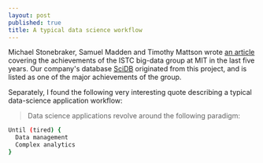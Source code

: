 ```yaml
---
layout: post
published: true
title: A typical data science workflow
---
```


Michael Stonebraker, Samuel Madden and Timothy Mattson wrote [an article](http://istc-bigdata.org/index.php/the-big-data-istc-a-retrospection-by-michael-stonebraker-samuel-madden-and-timothy-mattson/) covering the achievements of the ISTC big-data group at MIT in the last five years. Our company's database [SciDB](http://paradigm4.com) originated from this project, and is listed as one of the major achievements of the group. 

Separately, I found the following very interesting quote describing a typical data-science application workflow:

> Data science applications revolve around the following paradigm:

```sh
Until (tired) {
  Data management
  Complex analytics
}
```
